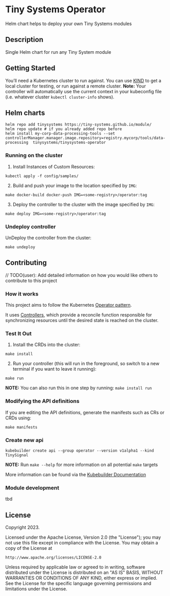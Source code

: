 # Tiny Systems Operator
Helm chart helps to deploy your own Tiny Systems modules

## Description
Single Helm chart for run any Tiny System module

## Getting Started
You’ll need a Kubernetes cluster to run against. You can use [KIND](https://sigs.k8s.io/kind) to get a local cluster for testing, or run against a remote cluster.
**Note:** Your controller will automatically use the current context in your kubeconfig file (i.e. whatever cluster `kubectl cluster-info` shows).

## Helm charts
```shell
helm repo add tinysystems https://tiny-systems.github.io/module/
helm repo update # if you already added repo before
helm install my-corp-data-processing-tools --set controllerManager.manager.image.repository=registry.mycorp/tools/data-processing  tinysystems/tinysystems-operator
```

### Running on the cluster
1. Install Instances of Custom Resources:

```shell
kubectl apply -f config/samples/
```

2. Build and push your image to the location specified by `IMG`:

```shell
make docker-build docker-push IMG=<some-registry>/operator:tag
```

3. Deploy the controller to the cluster with the image specified by `IMG`:

```shell
make deploy IMG=<some-registry>/operator:tag
```


### Undeploy controller
UnDeploy the controller from the cluster:

```shell
make undeploy
```

## Contributing
// TODO(user): Add detailed information on how you would like others to contribute to this project

### How it works
This project aims to follow the Kubernetes [Operator pattern](https://kubernetes.io/docs/concepts/extend-kubernetes/operator/).

It uses [Controllers](https://kubernetes.io/docs/concepts/architecture/controller/),
which provide a reconcile function responsible for synchronizing resources until the desired state is reached on the cluster.

### Test It Out
1. Install the CRDs into the cluster:

```shell
make install
```

2. Run your controller (this will run in the foreground, so switch to a new terminal if you want to leave it running):

```shell
make run
```

**NOTE:** You can also run this in one step by running: `make install run`

### Modifying the API definitions
If you are editing the API definitions, generate the manifests such as CRs or CRDs using:

```shell
make manifests
```

### Create new api
```shell
kubebuilder create api --group operator --version v1alpha1 --kind TinySignal
```

**NOTE:** Run `make --help` for more information on all potential `make` targets

More information can be found via the [Kubebuilder Documentation](https://book.kubebuilder.io/introduction.html)

### Module development
tbd

## License

Copyright 2023.

Licensed under the Apache License, Version 2.0 (the "License");
you may not use this file except in compliance with the License.
You may obtain a copy of the License at

    http://www.apache.org/licenses/LICENSE-2.0

Unless required by applicable law or agreed to in writing, software
distributed under the License is distributed on an "AS IS" BASIS,
WITHOUT WARRANTIES OR CONDITIONS OF ANY KIND, either express or implied.
See the License for the specific language governing permissions and
limitations under the License.

